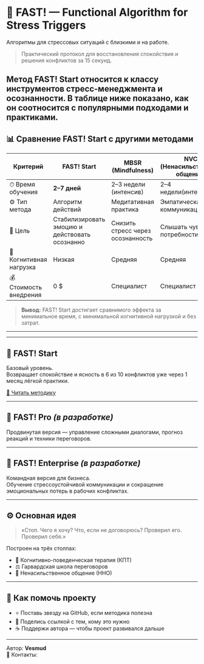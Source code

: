 # 🧠 FAST! — Functional Algorithm for Stress Triggers  
Алгоритмы для стрессовых ситуаций с близкими и на работе.

> Практический протокол для восстановления спокойствия и решения конфликтов за 15 секунд.

Метод FAST! Start относится к классу инструментов стресс-менеджмента и осознанности.
В таблице ниже показано, как он соотносится с популярными подходами и практиками.
---

## 📊 Сравнение FAST! Start с другими методами

| Критерий | **FAST! Start** | **MBSR (Mindfulness)** | **NVC (Ненасильственное общение)** | **EQ-тренинги** |
|-----------|----------------|-------------------------|------------------------------------|------------------|
| ⏱ Время обучения | **2–7 дней** | 2–3 недели (интенсив) | 2–4 недели(интенсив) | 2–3 недели(интенсив) |
| ⚙️ Тип метода | Алгоритм действий | Медитативная практика | Эмпатическая коммуникация | Когнитивная модель |
| 🎯 Цель | Стабилизировать эмоцию и действовать осознанно | Снизить стресс через осознанность | Слышать чувства и потребности | Понимать эмоции и управлять ими |
| 🧠 Когнитивная нагрузка | Низкая | Средняя | Средняя | Высокая |
| 💰 Стоимость внедрения | 0 $ | Специалист | Специалист | Специалист |

> **Вывод:** FAST! Start достигает сравнимого эффекта за минимальное время, с минимальной когнитивной нагрузкой и без затрат.

---


---

## 🌱 FAST! Start
Базовый уровень.  
Возвращает спокойствие и ясность в 6 из 10 конфликтов уже через 1 месяц лёгкой практики.

[📄 Читать методику](./FAST!%20Start.md)

---

## 💎 FAST! Pro *(в разработке)*  
Продвинутая версия — управление сложными диалогами, прогноз реакций и техники переговоров.

---

## 🏢 FAST! Enterprise *(в разработке)*  
Командная версия для бизнеса.  
Обучение стрессоустойчивой коммуникации и сокращение эмоциональных потерь в рабочих конфликтах.

---

## ⚙️ Основная идея
> «Стоп. Чего я хочу? Что, если не договорюсь? Проверил его. Проверил себя.»

Построен на трёх столпах:
- 🧩 Когнитивно-поведенческая терапия (КПТ)  
- ⚖️ Гарвардская школа переговоров  
- 💬 Ненасильственное общение (ННО)

---

## 🤝 Как помочь проекту
- ⭐ Поставь звезду на GitHub, если методика полезна  
- 💌 Поделись ссылкой с тем, кому это нужно  
- ☕ Поддержи автора — чтобы проект развивался дальше  

---

Автор: **Vesmud**  
📧 Контакты:
